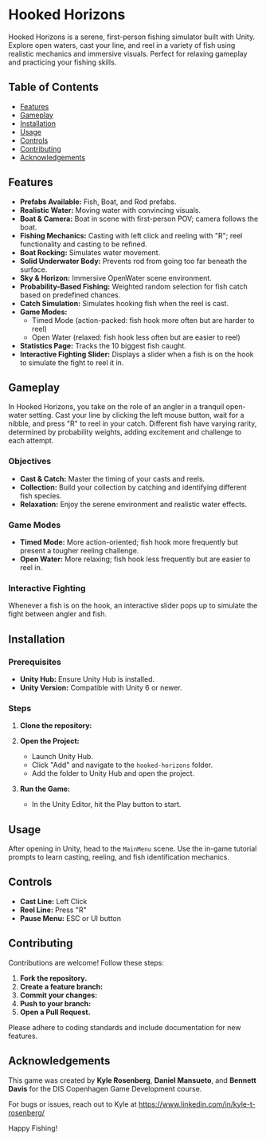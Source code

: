 # Hooked Horizons

Hooked Horizons is a serene, first-person fishing simulator built with Unity. Explore open waters, cast your line, and reel in a variety of fish using realistic mechanics and immersive visuals. Perfect for relaxing gameplay and practicing your fishing skills.

## Table of Contents

- [Features](#features)
- [Gameplay](#gameplay)
- [Installation](#installation)
- [Usage](#usage)
- [Controls](#controls)
- [Contributing](#contributing)
- [Acknowledgements](#acknowledgements)

## Features

- **Prefabs Available:** Fish, Boat, and Rod prefabs.
- **Realistic Water:** Moving water with convincing visuals.
- **Boat & Camera:** Boat in scene with first-person POV; camera follows the boat.
- **Fishing Mechanics:** Casting with left click and reeling with "R"; reel functionality and casting to be refined.
- **Boat Rocking:** Simulates water movement.
- **Solid Underwater Body:** Prevents rod from going too far beneath the surface.
- **Sky & Horizon:** Immersive OpenWater scene environment.
- **Probability-Based Fishing:** Weighted random selection for fish catch based on predefined chances.
- **Catch Simulation:** Simulates hooking fish when the reel is cast.
- **Game Modes:**
  - Timed Mode (action-packed: fish hook more often but are harder to reel)
  - Open Water (relaxed: fish hook less often but are easier to reel)
- **Statistics Page:** Tracks the 10 biggest fish caught.
- **Interactive Fighting Slider:** Displays a slider when a fish is on the hook to simulate the fight to reel it in.

## Gameplay

In Hooked Horizons, you take on the role of an angler in a tranquil open-water setting. Cast your line by clicking the left mouse button, wait for a nibble, and press "R" to reel in your catch. Different fish have varying rarity, determined by probability weights, adding excitement and challenge to each attempt.

### Objectives

- **Cast & Catch:** Master the timing of your casts and reels.
- **Collection:** Build your collection by catching and identifying different fish species.
- **Relaxation:** Enjoy the serene environment and realistic water effects.

### Game Modes

- **Timed Mode:** More action-oriented; fish hook more frequently but present a tougher reeling challenge.
- **Open Water:** More relaxing; fish hook less frequently but are easier to reel in.

### Interactive Fighting

Whenever a fish is on the hook, an interactive slider pops up to simulate the fight between angler and fish.

## Installation

### Prerequisites

- **Unity Hub:** Ensure Unity Hub is installed.
- **Unity Version:** Compatible with Unity 6 or newer.

### Steps

1. **Clone the repository:**
2. **Open the Project:**

   - Launch Unity Hub.
   - Click "Add" and navigate to the `hooked-horizons` folder.
   - Add the folder to Unity Hub and open the project.

3. **Run the Game:**
   - In the Unity Editor, hit the Play button to start.

## Usage

After opening in Unity, head to the `MainMenu` scene. Use the in-game tutorial prompts to learn casting, reeling, and fish identification mechanics.

## Controls

- **Cast Line:** Left Click
- **Reel Line:** Press "R"
- **Pause Menu:** ESC or UI button

## Contributing

Contributions are welcome! Follow these steps:

1. **Fork the repository.**
2. **Create a feature branch:**
3. **Commit your changes:**
4. **Push to your branch:**
5. **Open a Pull Request.**

Please adhere to coding standards and include documentation for new features.

## Acknowledgements

This game was created by **Kyle Rosenberg**, **Daniel Mansueto**, and **Bennett Davis** for the DIS Copenhagen Game Development course.

For bugs or issues, reach out to Kyle at https://www.linkedin.com/in/kyle-t-rosenberg/

Happy Fishing!
